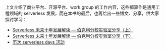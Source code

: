 上文介绍了商业平台、开源平台、work group 的工作内容，这些都算作是通用工程领域的 serverless 发展，而在本书的最后，也再给出一些博文、分享，供大家探讨学习：

* [Serverless 未来十年发展解读 — 伯克利分校实验室分享（上）](https://cloud.tencent.com/developer/article/1706057)
* [Serverless 未来十年发展解读 — 伯克利分校实验室分享（下）](https://cloud.tencent.com/developer/article/1707986)
* [历次 serverless days 活动](https://serverlessdays.io/previous)
